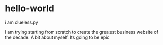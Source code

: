 # hello-world
i am clueless.py

I am trying starting from scratch to create the greatest business website of the decade. 
A bit about myself.
Its going to be epic
